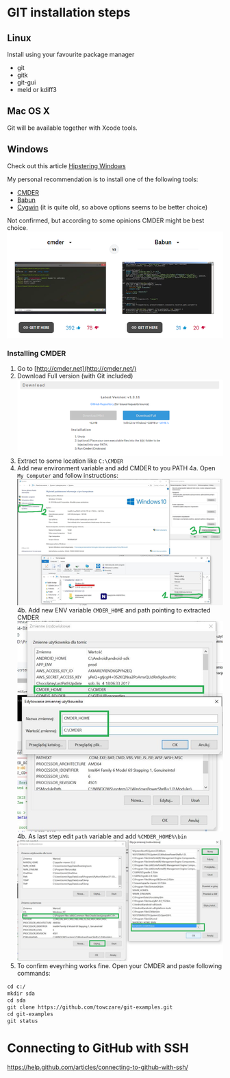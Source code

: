 # GIT installation steps

## Linux
Install using your favourite package manager
- git
- gitk
- git-gui
- meld or kdiff3
## Mac OS X
Git will be available together with Xcode tools.
## Windows

Check out this article [Hipstering Windows](https://macyves.wordpress.com/2014/09/18/hipsterising-windows-cygwin-vs-babun-vs-git-bash-vs-powershell-the-onion-scale/)

My personal recommendation is to install one of the following tools:
* [CMDER](http://cmder.net/)
* [Babun](http://babun.github.io/)
* [Cygwin](https://www.cygwin.com/) (it is quite old, so above options seems to be better choice)

Not confirmed, but according to some opinions CMDER might be best choice.
![Babun vs CMder](images/babun_vs_cmder.png)

### Installing CMDER

1. Go to [http://cmder.net](http://cmder.net/)
2. Download Full version (with Git included)
![download.png](images/download.png)
3. Extract to some location like `C:\CMDER`
4. Add new environment variable and add CMDER to you PATH
4a. Open `My Computer` and follow instructions:
![ENV_1.jpg](images/ENV_1.jpg)
4b. Add new ENV variable `CMDER_HOME` and path pointing to extracted CMDER
![ENV_1.jpg](images/ENV_1b.jpg)
4b. As last step edit `path` variable and add `%CMDER_HOME%\bin` 
![ENV_1.jpg](images/ENV_2.jpg)
5. To confirm eveyrhing works fine. Open your CMDER and paste following commands:
```
cd c:/
mkdir sda
cd sda
git clone https://github.com/towczare/git-examples.git
cd git-examples
git status
```

# Connecting to GitHub with SSH

https://help.github.com/articles/connecting-to-github-with-ssh/